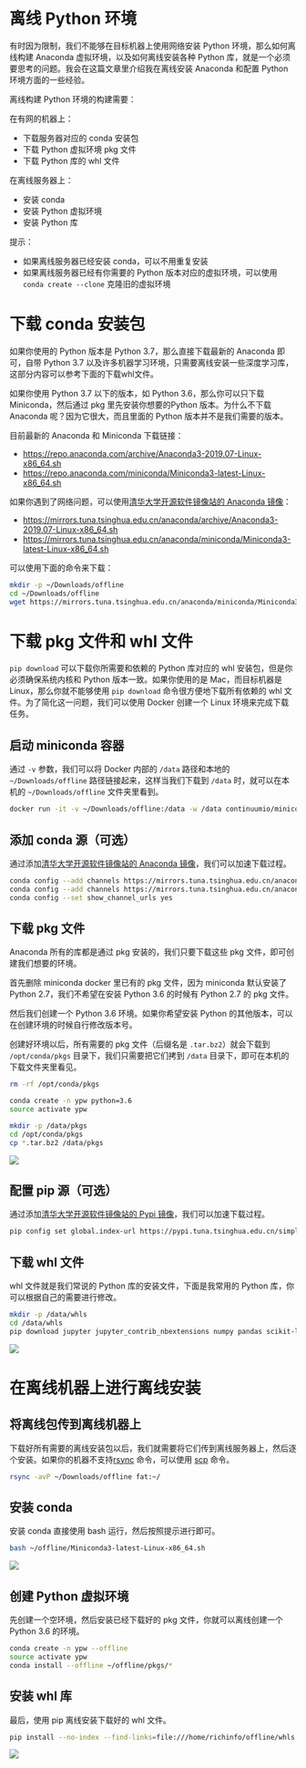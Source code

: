 # 离线 Python 环境

有时因为限制，我们不能够在目标机器上使用网络安装 Python 环境，那么如何离线构建 Anaconda 虚拟环境，以及如何离线安装各种 Python 库，就是一个必须要思考的问题。我会在这篇文章里介绍我在离线安装 Anaconda 和配置 Python 环境方面的一些经验。

离线构建 Python 环境的构建需要：

在有网的机器上：

* 下载服务器对应的 conda 安装包
* 下载 Python 虚拟环境 pkg 文件
* 下载 Python 库的 whl 文件

在离线服务器上：

* 安装 conda
* 安装 Python 虚拟环境
* 安装 Python 库

提示：

* 如果离线服务器已经安装 conda，可以不用重复安装
* 如果离线服务器已经有你需要的 Python 版本对应的虚拟环境，可以使用 `conda create --clone` 克隆旧的虚拟环境


# 下载 conda 安装包

如果你使用的 Python 版本是 Python 3.7，那么直接下载最新的 Anaconda 即可，自带 Python 3.7 以及许多机器学习环境，只需要离线安装一些深度学习库，这部分内容可以参考下面的下载whl文件。

如果你使用 Python 3.7 以下的版本，如 Python 3.6，那么你可以只下载 Miniconda，然后通过 pkg 里先安装你想要的Python 版本。为什么不下载 Anaconda 呢？因为它很大，而且里面的 Python 版本并不是我们需要的版本。

目前最新的 Anaconda 和 Miniconda 下载链接：

* https://repo.anaconda.com/archive/Anaconda3-2019.07-Linux-x86_64.sh
* https://repo.anaconda.com/miniconda/Miniconda3-latest-Linux-x86_64.sh

如果你遇到了网络问题，可以使用[清华大学开源软件镜像站的 Anaconda 镜像](https://mirrors.tuna.tsinghua.edu.cn/anaconda/archive/)：

* https://mirrors.tuna.tsinghua.edu.cn/anaconda/archive/Anaconda3-2019.07-Linux-x86_64.sh
* https://mirrors.tuna.tsinghua.edu.cn/anaconda/miniconda/Miniconda3-latest-Linux-x86_64.sh

可以使用下面的命令来下载：

```sh
mkdir -p ~/Downloads/offline
cd ~/Downloads/offline
wget https://mirrors.tuna.tsinghua.edu.cn/anaconda/miniconda/Miniconda3-latest-Linux-x86_64.sh
```

<script id="asciicast-sI5AYLfu71HaWTJiOLQrcauXJ" src="https://asciinema.org/a/sI5AYLfu71HaWTJiOLQrcauXJ.js" async></script>

# 下载 pkg 文件和 whl 文件

`pip download` 可以下载你所需要和依赖的 Python 库对应的 whl 安装包，但是你必须确保系统内核和 Python 版本一致。如果你使用的是 Mac，而目标机器是 Linux，那么你就不能够使用 `pip download` 命令很方便地下载所有依赖的 whl 文件。为了简化这一问题，我们可以使用 Docker 创建一个 Linux 环境来完成下载任务。

## 启动 miniconda 容器

通过 `-v` 参数，我们可以将 Docker 内部的 `/data` 路径和本地的 `~/Downloads/offline` 路径链接起来，这样当我们下载到 `/data` 时，就可以在本机的 `~/Downloads/offline` 文件夹里看到。

```sh
docker run -it -v ~/Downloads/offline:/data -w /data continuumio/miniconda
```

## 添加 conda 源（可选）

通过添加[清华大学开源软件镜像站的 Anaconda 镜像](https://mirrors.tuna.tsinghua.edu.cn/help/anaconda/)，我们可以加速下载过程。

```sh
conda config --add channels https://mirrors.tuna.tsinghua.edu.cn/anaconda/pkgs/free/
conda config --add channels https://mirrors.tuna.tsinghua.edu.cn/anaconda/pkgs/main/
conda config --set show_channel_urls yes
```

## 下载 pkg 文件

Anaconda 所有的库都是通过 pkg 安装的，我们只要下载这些 pkg 文件，即可创建我们想要的环境。

首先删除 miniconda docker 里已有的 pkg 文件，因为 miniconda 默认安装了 Python 2.7，我们不希望在安装 Python 3.6 的时候有 Python 2.7 的 pkg 文件。

然后我们创建一个 Python 3.6 环境。如果你希望安装 Python 的其他版本，可以在创建环境的时候自行修改版本号。

创建好环境以后，所有需要的 pkg 文件（后缀名是 `.tar.bz2`）就会下载到 `/opt/conda/pkgs` 目录下，我们只需要把它们拷到 `/data` 目录下，即可在本机的下载文件夹里看见。

```sh
rm -rf /opt/conda/pkgs

conda create -n ypw python=3.6
source activate ypw

mkdir -p /data/pkgs
cd /opt/conda/pkgs
cp *.tar.bz2 /data/pkgs
```

<a href="https://asciinema.org/a/RXDdXjvhHVqbRgFiDbJzHMmN9" target="_blank"><img src="https://asciinema.org/a/RXDdXjvhHVqbRgFiDbJzHMmN9.svg" /></a>

## 配置 pip 源（可选）

通过添加[清华大学开源软件镜像站的 Pypi 镜像](https://mirrors.tuna.tsinghua.edu.cn/help/pypi/)，我们可以加速下载过程。

```sh
pip config set global.index-url https://pypi.tuna.tsinghua.edu.cn/simple
```

## 下载 whl 文件

whl 文件就是我们常说的 Python 库的安装文件，下面是我常用的 Python 库，你可以根据自己的需要进行修改。

```sh
mkdir -p /data/whls
cd /data/whls
pip download jupyter jupyter_contrib_nbextensions numpy pandas scikit-learn matplotlib opencv-python pillow tqdm torch torchvision tensorflow-gpu keras tensorboardx
```

<a href="https://asciinema.org/a/ZjK3RkkKLrTt10mMIrWMaPiLE" target="_blank"><img src="https://asciinema.org/a/ZjK3RkkKLrTt10mMIrWMaPiLE.svg" /></a>

# 在离线机器上进行离线安装

## 将离线包传到离线机器上

下载好所有需要的离线安装包以后，我们就需要将它们传到离线服务器上，然后逐个安装。如果你的机器不支持[rsync](../linux-command/#rsync) 命令，可以使用 [scp](../linux-command/#scp) 命令。

```sh
rsync -avP ~/Downloads/offline fat:~/
```

## 安装 conda

安装 conda 直接使用 bash 运行，然后按照提示进行即可。

```sh
bash ~/offline/Miniconda3-latest-Linux-x86_64.sh
```

<a href="https://asciinema.org/a/oDPnKVGHItMjVZ2RtzSOE916F" target="_blank"><img src="https://asciinema.org/a/oDPnKVGHItMjVZ2RtzSOE916F.svg" /></a>

## 创建 Python 虚拟环境

先创建一个空环境，然后安装已经下载好的 pkg 文件，你就可以离线创建一个 Python 3.6 的环境。

```sh
conda create -n ypw --offline
source activate ypw
conda install --offline ~/offline/pkgs/*
```

## 安装 whl 库

最后，使用 pip 离线安装下载好的 whl 文件。

```sh
pip install --no-index --find-links=file:///home/richinfo/offline/whls jupyter jupyter_contrib_nbextensions numpy pandas scikit-learn matplotlib opencv-python pillow tqdm torch torchvision tensorflow-gpu keras tensorboardx
```

<a href="https://asciinema.org/a/EHRE3XtioqXdTt5VLvRGWxzmQ" target="_blank"><img src="https://asciinema.org/a/EHRE3XtioqXdTt5VLvRGWxzmQ.svg" /></a>
